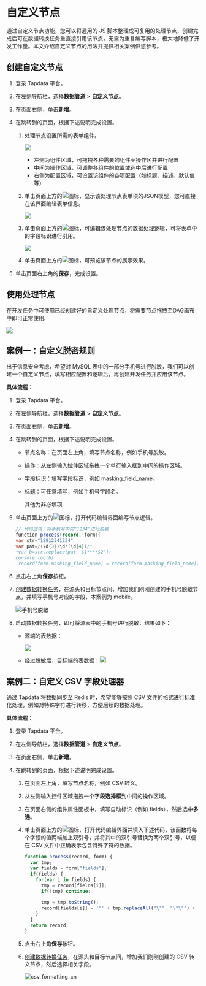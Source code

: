 # 自定义节点

通过自定义节点功能，您可以将通用的 JS 脚本整理成可复用的处理节点，创建完成后可在数据转换任务重直接引用该节点，无需为重复编写脚本，极大地降低了开发工作量。本文介绍自定义节点的用法并提供相关案例供您参考。



## 创建自定义节点

1. 登录 Tapdata 平台。

2. 在左侧导航栏，选择**数据管道** > **自定义节点**。

3. 在页面右侧，单击**新增**。

4. 在跳转到的页面，根据下述说明完成设置。

   1. 处理节点设置所需的表单组件。

      ![](../../images/create_custom_node_2.png)

      * 左侧为组件区域，可拖拽各种需要的组件至操作区并进行配置
      * 中间为操作区域，可调整各组件的位置或选中后进行配置
      * 右侧为配置区域，可设置该组件的各项配置（如标题、描述、默认值等）

   2. 单击页面上方的![](../../images/json_icon.png)图标，显示该处理节点表单项的JSON模型，您可直接在该界面编辑表单信息。

      ![](../../images/create_custom_node_3.png)

   3. 单击页面上方的![](../../images/code_icon.png)图标，可编辑该处理节点的数据处理逻辑，可将表单中的字段标识进行引用。

      ![](../../images/create_custom_node_4.png)

   4. 单击页面上方的![](../../images/preview_icon.png)图标，可预览该节点的展示效果。

5. 单击页面右上角的**保存**，完成设置。



## 使用处理节点

在开发任务中可使用已经创建好的自定义处理节点，将需要节点拖拽至DAG画布中即可正常使用.

![](../../images/create_custom_node_5.png)



## 案例一：自定义脱密规则

出于信息安全考虑，希望对 MySQL 表中的一部分手机号进行脱敏，我们可以创建一个自定义节点，填写相应配置和逻辑后，再创建开发任务并应用该节点。

**具体流程：**

1. 登录 Tapdata 平台。

2. 在左侧导航栏，选择**数据管道** > **自定义节点**。

3. 在页面右侧，单击**新增**。

4. 在跳转到的页面，根据下述说明完成设置。

   * 节点名称：在页面左上角，填写节点名称，例如手机号脱敏。

   * 操作：从左侧输入控件区域拖拽一个单行输入框到中间的操作区域。

   * 字段标识：填写字段标识，例如 masking_field_name。

   * 标题：可任意填写，例如手机号字段名。

     其他为非必填项

5. 单击页面上方的![](../../images/code_icon.png)图标，打开代码编辑界面编写节点逻辑。

   ```java
   // 代码逻辑：将手机号中的“1234”进行脱敏
   function process(record, form){
   var str="18912341234"
   var pat=/(\d{3})\d*(\d{4})/*
   *var b=str.replace(pat,'$1****$2');
   console.log(b)
    record[form.masking_field_name] = record[form.masking_field_name].replace("1234","****"); 
   ```

6. 点击右上角**保存**按钮。

7. [创建数据转换任务](../data-pipeline/data-development/create-task.md)，在源头和目标节点间，增加我们刚刚创建的手机号脱敏节点，并填写手机号对应的字段，本案例为 mobile。

   ![手机号脱敏](../../images/masking_mobile_cn.png)

8. 启动数据转换任务，即可将源表中的手机号进行脱敏，结果如下：

   * 源端的表数据：

     ![](../../images/masking_demo1.png)

   * 经过脱敏后，目标端的表数据：![](../../images/masking_demo2.png)



## <span id="csv-demo">案例二：自定义 CSV 字段处理器</span>

通过 Tapdata 将数据同步至 Redis 时，希望能够按照 CSV 文件的格式进行标准化处理，例如对特殊字符进行转移，方便后续的数据处理。

**具体流程：**

1. 登录 Tapdata 平台。

2. 在左侧导航栏，选择**数据管道** > **自定义节点**。

3. 在页面右侧，单击**新增**。

4. 在跳转到的页面，根据下述说明完成设置。

   1. 在页面左上角，填写节点名称，例如 CSV  转义。

   2. 从左侧输入控件区域拖拽一个**字段选择框**到中间的操作区域。

   3. 在页面右侧的组件属性面板中，填写自动标识（例如 fields），然后选中**多选**。

   4. 单击页面上方的![](../../images/code_icon.png)图标，打开代码编辑界面并填入下述代码，该函数将每个字段的值两端加上双引号，并将其中的双引号替换为两个双引号，以便在 CSV 文件中正确表示包含特殊字符的数据。

      ```javascript
      function process(record, form) {
        var tmp;
        var fields = form["fields"];
        if(fields) {
          for(var i in fields) {
            tmp = record[fields[i]];
            if(!tmp) continue;
            
            tmp = tmp.toString();
            record[fields[i]] = '"' + tmp.replaceAll("\"", "\"\"") + '"';
          }
        }
        return record;
      }
      ```

   5. 点击右上角**保存**按钮。

   6. [创建数据转换任务](../data-pipeline/data-development/create-task.md)，在源头和目标节点间，增加我们刚刚创建的 CSV 转义节点，然后选择相关字段。

      ![csv_formatting_cn](../../images/csv_formatting_cn.png)
